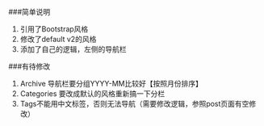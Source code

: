 ###简单说明
1. 引用了Bootstrap风格
2. 修改了default v2的风格
3. 添加了自己的逻辑，左侧的导航栏

###有待修改
1. Archive 导航栏要分组YYYY-MM比较好【按照月份排序】
2. Categories 要改成默认的风格重新搞一下分栏
3. Tags不能用中文标签，否则无法导航（需要修改逻辑，参照post页面有空修改）